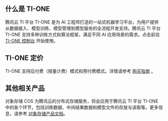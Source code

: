 ## 什么是 TI-ONE
腾讯云 TI 平台 TI-ONE 是为 AI 工程师打造的一站式机器学习平台，为用户提供从数据接入、模型训练、模型管理到模型服务的全流程开发支持。腾讯云 TI 平台 TI-ONE 支持多种训练方式和算法框架，满足不同 AI 应用场景的需求。点击前往 [TI-ONE 控制台](https://console.cloud.tencent.com/tione/v2) 开始使用。

## TI-ONE 定价
TI-ONE 支持后付费（按量计费）模式和预付费模式。详情请参考 [购买指南](https://cloud.tencent.com/document/product/851/74108) 。

## 其他相关产品
对象存储 COS 为腾讯云的分布式存储服务，将会应用于腾讯云 TI 平台 TI-ONE 中的各个环节，包括训练数据、中间结果数据和模型文件的存放与读取等。更多信息，请参考 [对象存储产品文档](https://cloud.tencent.com/document/product/436)。
